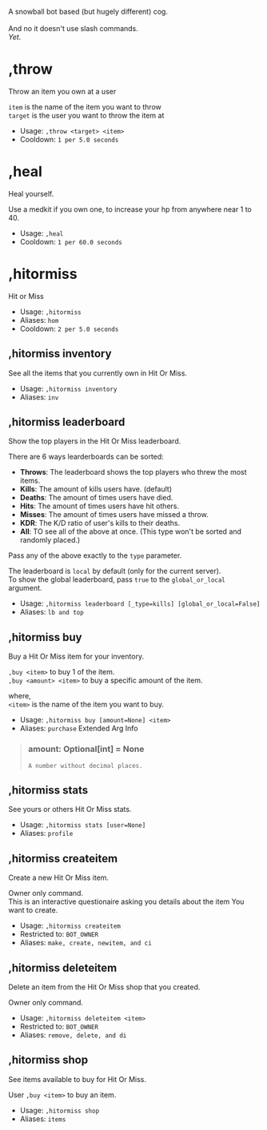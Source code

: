 A snowball bot based (but hugely different) cog.<br/><br/>And no it doesn't use slash commands.<br/>*Yet*.

# ,throw
Throw an item you own at a user<br/>

`item` is the name of the item you want to throw<br/>
`target` is the user you want to throw the item at<br/>
 - Usage: `,throw <target> <item>`
 - Cooldown: `1 per 5.0 seconds`
# ,heal
Heal yourself.<br/>

Use a medkit if you own one, to increase your hp from anywhere near 1 to 40.<br/>
 - Usage: `,heal`
 - Cooldown: `1 per 60.0 seconds`
# ,hitormiss
Hit or Miss<br/>
 - Usage: `,hitormiss`
 - Aliases: `hom`
 - Cooldown: `2 per 5.0 seconds`
## ,hitormiss inventory
See all the items that you currently own in Hit Or Miss.<br/>
 - Usage: `,hitormiss inventory`
 - Aliases: `inv`
## ,hitormiss leaderboard
Show the top players in the Hit Or Miss leaderboard.<br/>

There are 6 ways learderboards can be sorted:<br/>
- **Throws**: The leaderboard shows the top players who threw the most items.<br/>
- **Kills**: The amount of kills users have. (default)<br/>
- **Deaths**: The amount of times users have died.<br/>
- **Hits**: The amount of times users have hit others.<br/>
- **Misses**: The amount of times users have missed a throw.<br/>
- **KDR**: The K/D ratio of user's kills to their deaths.<br/>
- **All**: TO see all of the above at once. (This type won't be sorted and randomly placed.)<br/>

Pass any of the above exactly to the `type` parameter.<br/>

The leaderboard is `local` by default (only for the current server).<br/>
To show the global leaderboard, pass `true` to the `global_or_local` argument.<br/>
 - Usage: `,hitormiss leaderboard [_type=kills] [global_or_local=False]`
 - Aliases: `lb and top`
## ,hitormiss buy
Buy a Hit Or Miss item for your inventory.<br/>

`,buy <item>` to buy 1 of the item.<br/>
`,buy <amount> <item>` to buy a specific amount of the item.<br/>

where,<br/>
`<item>` is the name of the item you want to buy.<br/>
 - Usage: `,hitormiss buy [amount=None] <item>`
 - Aliases: `purchase`
Extended Arg Info
> ### amount: Optional[int] = None
> ```
> A number without decimal places.
> ```
## ,hitormiss stats
See yours or others Hit Or Miss stats.<br/>
 - Usage: `,hitormiss stats [user=None]`
 - Aliases: `profile`
## ,hitormiss createitem
Create a new Hit Or Miss item.<br/>

Owner only command.<br/>
This is an interactive questionaire asking you details about the item You want to create.<br/>
 - Usage: `,hitormiss createitem`
 - Restricted to: `BOT_OWNER`
 - Aliases: `make, create, newitem, and ci`
## ,hitormiss deleteitem
Delete an item from the Hit Or Miss shop that you created.<br/>

Owner only command.<br/>
 - Usage: `,hitormiss deleteitem <item>`
 - Restricted to: `BOT_OWNER`
 - Aliases: `remove, delete, and di`
## ,hitormiss shop
See items available to buy for Hit Or Miss.<br/>

User `,buy <item>` to buy an item.<br/>
 - Usage: `,hitormiss shop`
 - Aliases: `items`
